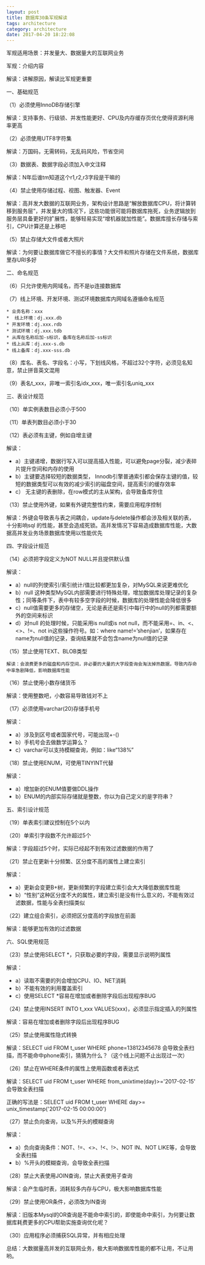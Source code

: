 ```yaml
---
layout: post
title: 数据库30条军规解读
tags: architecture
category: architecture
date: 2017-04-20 18:22:08
---
```

军规适用场景：并发量大、数据量大的互联网业务

军规：介绍内容

解读：讲解原因，解读比军规更重要
 
一、基础规范

（1）必须使用InnoDB存储引擎

   解读：支持事务、行级锁、并发性能更好、CPU及内存缓存页优化使得资源利用率更高
 
（2）必须使用UTF8字符集

解读：万国码，无需转码，无乱码风险，节省空间
 
（3）数据表、数据字段必须加入中文注释

解读：N年后谁tm知道这个r1,r2,r3字段是干嘛的
 
（4）禁止使用存储过程、视图、触发器、Event

解读：高并发大数据的互联网业务，架构设计思路是“解放数据库CPU，将计算转移到服务层”，并发量大的情况下，这些功能很可能将数据库拖死，业务逻辑放到服务层具备更好的扩展性，能够轻易实现“增机器就加性能”。数据库擅长存储与索引，CPU计算还是上移吧
 
（5）禁止存储大文件或者大照片

解读：为何要让数据库做它不擅长的事情？大文件和照片存储在文件系统，数据库里存URI多好
 
二、命名规范

（6）只允许使用内网域名，而不是ip连接数据库
 
（7）线上环境、开发环境、测试环境数据库内网域名遵循命名规范

	* 业务名称：xxx
	*  线上环境：dj.xxx.db
	* 开发环境：dj.xxx.rdb
	* 测试环境：dj.xxx.tdb
	* 从库在名称后加-s标识，备库在名称后加-ss标识
	* 线上从库：dj.xxx-s.db
	* 线上备库：dj.xxx-sss.db
 
（8）库名、表名、字段名：小写，下划线风格，不超过32个字符，必须见名知意，禁止拼音英文混用
 
（9）表名t_xxx，非唯一索引名idx_xxx，唯一索引名uniq_xxx
 
三、表设计规范

（10）单实例表数目必须小于500
 
（11）单表列数目必须小于30
 
（12）表必须有主键，例如自增主键

解读：

* a）主键递增，数据行写入可以提高插入性能，可以避免page分裂，减少表碎片提升空间和内存的使用
* b）主键要选择较短的数据类型， Innodb引擎普通索引都会保存主键的值，较短的数据类型可以有效的减少索引的磁盘空间，提高索引的缓存效率
* c） 无主键的表删除，在row模式的主从架构，会导致备库夯住
 
（13）禁止使用外键，如果有外键完整性约束，需要应用程序控制

解读：外键会导致表与表之间耦合，update与delete操作都会涉及相关联的表，十分影响sql 的性能，甚至会造成死锁。高并发情况下容易造成数据库性能，大数据高并发业务场景数据库使用以性能优先
 
四、字段设计规范

（14）必须把字段定义为NOT NULL并且提供默认值

解读：

* a）null的列使索引/索引统计/值比较都更加复杂，对MySQL来说更难优化
* b）null 这种类型MySQL内部需要进行特殊处理，增加数据库处理记录的复杂性；同等条件下，表中有较多空字段的时候，数据库的处理性能会降低很多
* c）null值需要更多的存储空，无论是表还是索引中每行中的null的列都需要额外的空间来标识
* d）对null 的处理时候，只能采用is null或is not null，而不能采用=、in、<、<>、!=、not in这些操作符号。如：where name!=’shenjian’，如果存在name为null值的记录，查询结果就不会包含name为null值的记录
 
（15）禁止使用TEXT、BLOB类型

    解读：会浪费更多的磁盘和内存空间，非必要的大量的大字段查询会淘汰掉热数据，导致内存命中率急剧降低，影响数据库性能
 
（16）禁止使用小数存储货币

  解读：使用整数吧，小数容易导致钱对不上
 
（17）必须使用varchar(20)存储手机号

 解读：
 
* a）涉及到区号或者国家代号，可能出现+-()
* b）手机号会去做数学运算么？
* c）varchar可以支持模糊查询，例如：like“138%”
 
（18）禁止使用ENUM，可使用TINYINT代替

解读：

* a）增加新的ENUM值要做DDL操作
* b）ENUM的内部实际存储就是整数，你以为自己定义的是字符串？
 
五、索引设计规范

（19）单表索引建议控制在5个以内
 
（20）单索引字段数不允许超过5个

解读：字段超过5个时，实际已经起不到有效过滤数据的作用了
 
（21）禁止在更新十分频繁、区分度不高的属性上建立索引

解读：

* a）更新会变更B+树，更新频繁的字段建立索引会大大降低数据库性能
* b）“性别”这种区分度不大的属性，建立索引是没有什么意义的，不能有效过滤数据，性能与全表扫描类似
 
（22）建立组合索引，必须把区分度高的字段放在前面

解读：能够更加有效的过滤数据
 
六、SQL使用规范

（23）禁止使用SELECT *，只获取必要的字段，需要显示说明列属性

 解读：
 
* a）读取不需要的列会增加CPU、IO、NET消耗
* b）不能有效的利用覆盖索引
* c）使用SELECT *容易在增加或者删除字段后出现程序BUG
 
（24）禁止使用INSERT INTO t_xxx VALUES(xxx)，必须显示指定插入的列属性

 解读：容易在增加或者删除字段后出现程序BUG
 
（25）禁止使用属性隐式转换

解读：SELECT uid FROM t_user WHERE phone=13812345678 会导致全表扫描，而不能命中phone索引，猜猜为什么？（这个线上问题不止出现过一次）
 
（26）禁止在WHERE条件的属性上使用函数或者表达式

解读：SELECT uid FROM t_user WHERE from_unixtime(day)>='2017-02-15' 会导致全表扫描

正确的写法是：SELECT uid FROM t_user WHERE day>= unix_timestamp('2017-02-15 00:00:00')
 
（27）禁止负向查询，以及%开头的模糊查询

解读：

* a）负向查询条件：NOT、!=、<>、!<、!>、NOT IN、NOT LIKE等，会导致全表扫描
* b）%开头的模糊查询，会导致全表扫描
 
（28）禁止大表使用JOIN查询，禁止大表使用子查询

解读：会产生临时表，消耗较多内存与CPU，极大影响数据库性能
 
（29）禁止使用OR条件，必须改为IN查询

解读：旧版本Mysql的OR查询是不能命中索引的，即使能命中索引，为何要让数据库耗费更多的CPU帮助实施查询优化呢？
 
（30）应用程序必须捕获SQL异常，并有相应处理

总结：大数据量高并发的互联网业务，极大影响数据库性能的都不让用，不让用哟。 